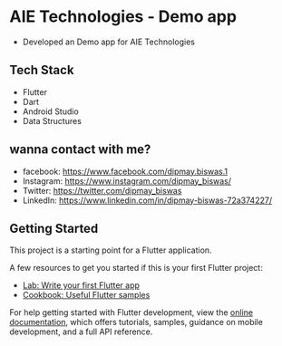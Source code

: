 # AIE Technologies - Demo app

- Developed an Demo app for AIE Technologies

## Tech Stack

- Flutter
- Dart
- Android Studio
- Data Structures

## wanna contact with me?

- facebook: https://www.facebook.com/dipmay.biswas.1
- Instagram: https://www.instagram.com/dipmay_biswas/
- Twitter: https://twitter.com/dipmay_biswas
- LinkedIn: https://www.linkedin.com/in/dipmay-biswas-72a374227/


## Getting Started

This project is a starting point for a Flutter application.

A few resources to get you started if this is your first Flutter project:

- [Lab: Write your first Flutter app](https://docs.flutter.dev/get-started/codelab)
- [Cookbook: Useful Flutter samples](https://docs.flutter.dev/cookbook)

For help getting started with Flutter development, view the
[online documentation](https://docs.flutter.dev/), which offers tutorials,
samples, guidance on mobile development, and a full API reference.
